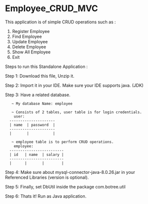 # Employee_CRUD_MVC

This application is of simple CRUD operations such as : 
1. Register Employee
2. Find Employee
3. Update Employee
4. Delete Employee
5. Show All Employee
6. Exit

Steps to run this Standalone Application :

Step 1: Download this file, Unzip it.

Step 2: Import it in your IDE. Make sure your IDE supports java. (JDK)

Step 3: Have a related database. 

       ~ My database Name: employee
       
       ~ Consists of 2 tables, user table is for login credentials. 
        user:
      ---------------------
      | name  | password  |
      ---------------------     
      |       |           |

       ~ employee table is to perform CRUD operations.
        employee:
      -------------------------  
      | id   | name  | salary |
      -------------------------
      |      |       |        |


Step 4: Make sure about mysql-connector-java-8.0.26.jar in your Referenced Libraries (version is optional).

Step 5: Finally, set DbUtil inside the package com.botree.util     

Step 6: Thats it! Run as Java application.
